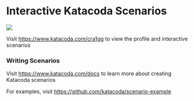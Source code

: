 # Interactive Katacoda Scenarios

[![](http://shields.katacoda.com/katacoda/cra1gg/count.svg)](https://www.katacoda.com/cra1gg "Get your profile on Katacoda.com")

Visit https://www.katacoda.com/cra1gg to view the profile and interactive scenarios

### Writing Scenarios
Visit https://www.katacoda.com/docs to learn more about creating Katacoda scenarios

For examples, visit https://github.com/katacoda/scenario-example
